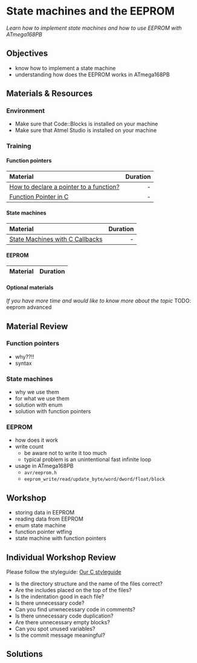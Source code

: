 # State machines and the EEPROM
*Learn how to implement state machines and how to use EEPROM with ATmega168PB*

## Objectives
- know how to implement a state machine
- understanding how does the EEPROM works in ATmega168PB

## Materials & Resources
### Environment
- Make sure that Code::Blocks is installed on your machine
- Make sure that Atmel Studio is installed on your machine

### Training
#### Function pointers
| Material | Duration |
|:---------|-----:|
| [How to declare a pointer to a function?](http://www.geeksforgeeks.org/how-to-declare-a-pointer-to-a-function/) | - |
| [Function Pointer in C](http://www.geeksforgeeks.org/function-pointer-in-c/) | - |

#### State machines
| Material | Duration |
|:---------|-----:|
| [State Machines with C Callbacks](http://codeandlife.com/2013/10/06/tutorial-state-machines-with-c-callbacks/) | - |

#### EEPROM
| Material | Duration |
|:---------|-----:|

#### Optional materials
*If you have more time and would like to know more about the topic*
TODO: eeprom advanced

## Material Review
### Function pointers
- why??!!
- syntax

### State machines
- why we use them
- for what we use them
- solution with enum
- solution with function pointers

### EEPROM
- how does it work
- write count
    - be aware not to write it too much
    - typical problem is an unintentional fast infinite loop
- usage in ATmega168PB
    - `avr/eeprom.h`
    - `eeprom_write/read/update_byte/word/dword/float/block`

## Workshop
- storing data in EEPROM
- reading data from EEPROM
- enum state machine
- function pointer wtfing
- state machine with function pointers

## Individual Workshop Review
Please follow the styleguide: [Our C styleguide](https://github.com/greenfox-academy/teaching-materials/blob/master/styleguide/c.md)

 - Is the directory structure and the name of the files correct?
 - Are the includes placed on the top of the files?
 - Is the indentation good in each file?
 - Is there unnecessary code?
 - Can you find unwnecessary code in comments?
 - Is there unnecessary code duplication?
 - Are there unnecessary empty blocks?
 - Can you spot unused variables?
 - Is the commit message meaningful?

## Solutions
